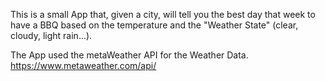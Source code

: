 This is a small App that, given a city, will tell you the best day that week to have a BBQ based on the temperature and the "Weather State" (clear, cloudy, light rain...). 

The App used the metaWeather API for the Weather Data.
https://www.metaweather.com/api/
